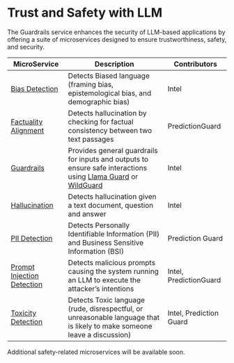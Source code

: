 # Trust and Safety with LLM

The Guardrails service enhances the security of LLM-based applications by offering a suite of microservices designed to ensure trustworthiness, safety, and security.

| MicroService                                                   | Description                                                                                                              | Contributors |
| -------------------------------------------------------------- | ------------------------------------------------------------------------------------------------------------------------ | ------------ |
| [Bias Detection](./src/bias_detection/README.md)               | Detects Biased language (framing bias, epistemological bias, and demographic bias)                                       | Intel            |
| [Factuality Alignment](./src/factuality_alignment/README.md)    | Detects hallucination by checking for factual consistency between two text passages                         | PredictionGuard |
| [Guardrails](./src/guardrails/README.md)           | Provides general guardrails for inputs and outputs to ensure safe interactions using [Llama Guard](./src/guardrails/README.md#LlamaGuard) or [WildGuard](./src/guardrails/README.md#WildGuard)                     | Intel  |
| [Hallucination](./src/hallucination_detection/README.md)        | Detects hallucination given a text document, question and answer                         | Intel |
| [PII Detection](./src/pii_detection/README.md)                 | Detects Personally Identifiable Information (PII) and Business Sensitive Information (BSI)                               | Prediction Guard |
| [Prompt Injection Detection](./src/prompt_injection/README.md) | Detects malicious prompts causing the system running an LLM to execute the attacker’s intentions                         | Intel, PredictionGuard |
| [Toxicity Detection](./src/toxicity_detection/README.md)       | Detects Toxic language (rude, disrespectful, or unreasonable language that is likely to make someone leave a discussion) | Intel, Prediction Guard            |


Additional safety-related microservices will be available soon.
